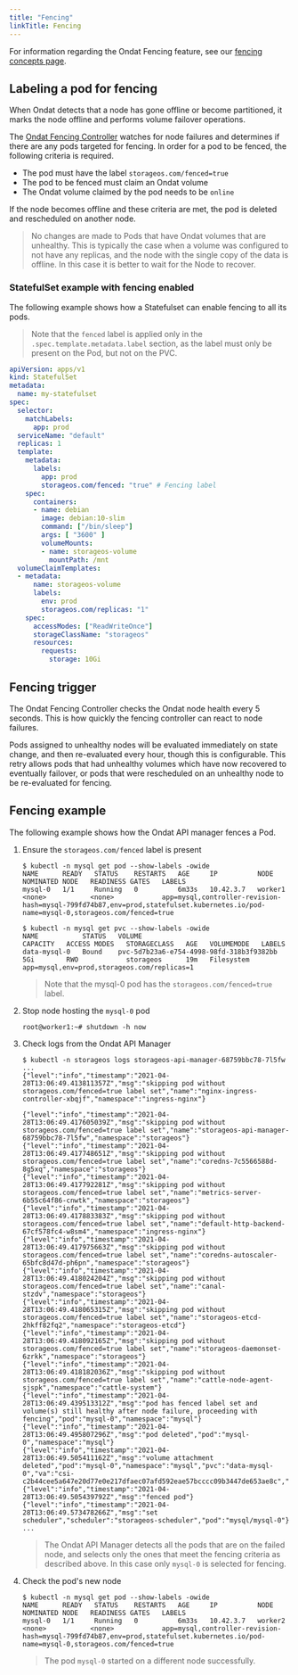```yaml
---
title: "Fencing"
linkTitle: Fencing
---
```


For information regarding the Ondat Fencing feature, see our
[fencing concepts page](/docs/concepts/fencing).

## Labeling a pod for fencing

When Ondat detects that a node has gone offline or become partitioned, it
marks the node offline and performs volume failover operations.

The [Ondat Fencing Controller](https://github.com/storageos/api-manager/tree/master/controllers/fencer)
watches for node failures and determines if there are any pods targeted for
fencing. In order for a pod to be fenced, the following criteria is required.

* The pod must have the label `storageos.com/fenced=true`
* The pod to be fenced must claim an Ondat volume
* The Ondat volume claimed by the pod needs to be `online`

If the node becomes offline and these criteria are met, the pod is deleted and
rescheduled on another node.

> No changes are made to Pods that have Ondat volumes that are unhealthy.
This is typically the case when a volume was configured to not have any
replicas, and the node with the single copy of the data is offline. In this
case it is better to wait for the Node to recover.

### StatefulSet example with fencing enabled

The following example shows how a Statefulset can enable fencing to all its
pods.

> Note that the `fenced` label is applied only in the
> `.spec.template.metadata.label` section, as the label must only be present on
> the Pod, but not on the PVC.

```yaml
apiVersion: apps/v1
kind: StatefulSet
metadata:
  name: my-statefulset
spec:
  selector:
    matchLabels:
      app: prod
  serviceName: "default"
  replicas: 1
  template:
    metadata:
      labels:
        app: prod
        storageos.com/fenced: "true" # Fencing label
    spec:
      containers:
      - name: debian
        image: debian:10-slim
        command: ["/bin/sleep"]
        args: [ "3600" ]
        volumeMounts:
        - name: storageos-volume
          mountPath: /mnt
  volumeClaimTemplates:
  - metadata:
      name: storageos-volume
      labels:
        env: prod
        storageos.com/replicas: "1"
    spec:
      accessModes: ["ReadWriteOnce"]
      storageClassName: "storageos"
      resources:
        requests:
          storage: 10Gi
```

## Fencing trigger

The Ondat Fencing Controller checks the Ondat node health every 5 seconds.
This is how quickly the fencing controller can react to node failures.

Pods assigned to unhealthy nodes will be evaluated immediately on state change,
and then re-evaluated every hour, though this is configurable. This retry
allows pods that had unhealthy volumes which have now recovered to eventually
failover, or pods that were rescheduled on an unhealthy node to be re-evaluated
for fencing.

## Fencing example

The following example shows how the Ondat API manager fences a Pod.


1. Ensure the `storageos.com/fenced` label is present

    ```
    $ kubectl -n mysql get pod --show-labels -owide
    NAME      READY   STATUS    RESTARTS   AGE     IP          NODE             NOMINATED NODE   READINESS GATES   LABELS
    mysql-0   1/1     Running   0          6m33s   10.42.3.7   worker1   <none>           <none>            app=mysql,controller-revision-hash=mysql-799fd74b87,env=prod,statefulset.kubernetes.io/pod-name=mysql-0,storageos.com/fenced=true

    $ kubectl -n mysql get pvc --show-labels -owide
    NAME           STATUS   VOLUME                                     CAPACITY   ACCESS MODES   STORAGECLASS   AGE   VOLUMEMODE   LABELS
    data-mysql-0   Bound    pvc-5d7b23a6-e754-4998-98fd-318b3f9382bb   5Gi        RWO            storageos      19m   Filesystem   app=mysql,env=prod,storageos.com/replicas=1
    ```

    > Note that the mysql-0 pod has the `storageos.com/fenced=true` label.

1. Stop node hosting the `mysql-0` pod
    ```
    root@worker1:~# shutdown -h now
    ```

1. Check logs from the Ondat API Manager

    ```
    $ kubectl -n storageos logs storageos-api-manager-68759bbc78-7l5fw
    ...
    {"level":"info","timestamp":"2021-04-28T13:06:49.413811357Z","msg":"skipping pod without storageos.com/fenced=true label set","name":"nginx-ingress-controller-xbqjf","namespace":"ingress-nginx"}

    {"level":"info","timestamp":"2021-04-28T13:06:49.417605039Z","msg":"skipping pod without storageos.com/fenced=true label set","name":"storageos-api-manager-68759bbc78-7l5fw","namespace":"storageos"}
    {"level":"info","timestamp":"2021-04-28T13:06:49.417748651Z","msg":"skipping pod without storageos.com/fenced=true label set","name":"coredns-7c5566588d-8g5xq","namespace":"storageos"}
    {"level":"info","timestamp":"2021-04-28T13:06:49.417792281Z","msg":"skipping pod without storageos.com/fenced=true label set","name":"metrics-server-6b55c64f86-cnwtk","namespace":"storageos"}
    {"level":"info","timestamp":"2021-04-28T13:06:49.417883383Z","msg":"skipping pod without storageos.com/fenced=true label set","name":"default-http-backend-67cf578fc4-w8sm4","namespace":"ingress-nginx"}
    {"level":"info","timestamp":"2021-04-28T13:06:49.417975663Z","msg":"skipping pod without storageos.com/fenced=true label set","name":"coredns-autoscaler-65bfc8d47d-ph6pn","namespace":"storageos"}
    {"level":"info","timestamp":"2021-04-28T13:06:49.418024204Z","msg":"skipping pod without storageos.com/fenced=true label set","name":"canal-stzdv","namespace":"storageos"}
    {"level":"info","timestamp":"2021-04-28T13:06:49.418065315Z","msg":"skipping pod without storageos.com/fenced=true label set","name":"storageos-etcd-2hkff82fq2","namespace":"storageos-etcd"}
    {"level":"info","timestamp":"2021-04-28T13:06:49.418092165Z","msg":"skipping pod without storageos.com/fenced=true label set","name":"storageos-daemonset-6zrkk","namespace":"storageos"}
    {"level":"info","timestamp":"2021-04-28T13:06:49.418182036Z","msg":"skipping pod without storageos.com/fenced=true label set","name":"cattle-node-agent-sjspk","namespace":"cattle-system"}
    {"level":"info","timestamp":"2021-04-28T13:06:49.439513312Z","msg":"pod has fenced label set and volume(s) still healthy after node failure, proceeding with fencing","pod":"mysql-0","namespace":"mysql"}
    {"level":"info","timestamp":"2021-04-28T13:06:49.495807296Z","msg":"pod deleted","pod":"mysql-0","namespace":"mysql"}
    {"level":"info","timestamp":"2021-04-28T13:06:49.505411162Z","msg":"volume attachment deleted","pod":"mysql-0","namespace":"mysql","pvc":"data-mysql-0","va":"csi-c2b44cee5a647e20d77e0e217dfaec07afd592eae57bcccc09b3447de653ae8c","node":"worker1"}
    {"level":"info","timestamp":"2021-04-28T13:06:49.505439792Z","msg":"fenced pod"}
    {"level":"info","timestamp":"2021-04-28T13:06:49.573478266Z","msg":"set scheduler","scheduler":"storageos-scheduler","pod":"mysql/mysql-0"}
    ...
    ```

    > The Ondat API Manager detects all the pods that are on the failed
    > node, and selects only the ones that meet the fencing criteria as
    > described above. In this case only `mysql-0` is selected for fencing.


1. Check the pod's new node

    ```
    $ kubectl -n mysql get pod --show-labels -owide
    NAME      READY   STATUS    RESTARTS   AGE     IP          NODE             NOMINATED NODE   READINESS GATES   LABELS
    mysql-0   1/1     Running   0          6m33s   10.42.3.7   worker2   <none>           <none>            app=mysql,controller-revision-hash=mysql-799fd74b87,env=prod,statefulset.kubernetes.io/pod-name=mysql-0,storageos.com/fenced=true
    ```

    > The pod `mysql-0` started on a different node successfully.
